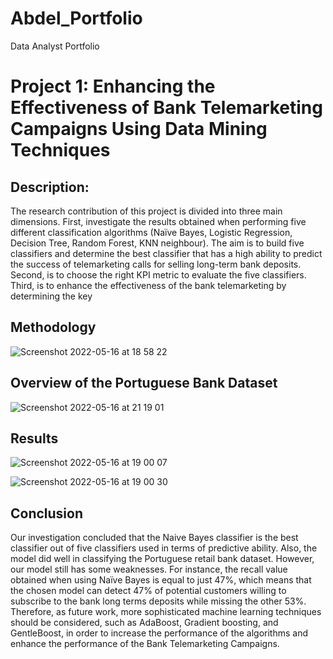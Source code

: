 # Abdel_Portfolio
Data Analyst Portfolio 

# Project 1: Enhancing the Effectiveness of Bank Telemarketing Campaigns Using Data Mining Techniques

## Description: 
The research contribution of this project is divided into three main dimensions. First,
investigate the results obtained when performing five different classification algorithms
(Naïve Bayes, Logistic Regression, Decision Tree, Random Forest, KNN neighbour). The aim is
to build five classifiers and determine the best classifier that has a high ability to predict the
success of telemarketing calls for selling long-term bank deposits. Second, is to choose the
right KPI metric to evaluate the five classifiers. Third, is to enhance the effectiveness of the
bank telemarketing by determining the key

## Methodology

![Screenshot 2022-05-16 at 18 58 22](https://user-images.githubusercontent.com/77781190/168675200-7bc9ccaf-fcca-4ac0-95cd-66b7d66cf483.png)

## Overview of the Portuguese Bank Dataset

![Screenshot 2022-05-16 at 21 19 01](https://user-images.githubusercontent.com/77781190/168675683-2ee0186e-490f-4656-9838-4eb374b0b714.png)

## Results 

![Screenshot 2022-05-16 at 19 00 07](https://user-images.githubusercontent.com/77781190/168675207-ea0eb06b-6ff9-47bf-b318-775e73ae6dfa.png)

![Screenshot 2022-05-16 at 19 00 30](https://user-images.githubusercontent.com/77781190/168675210-a0177188-5133-4c02-bd81-40c6ce60fc12.png)

## Conclusion

Our investigation concluded that the Naive Bayes classifier is the best classifier out of five classifiers used in terms of predictive ability. Also, the model did well in classifying the Portuguese retail bank dataset. However, our model still has some weaknesses. For instance, the recall value obtained when using Naïve Bayes is equal to just 47%, which means that the chosen model can detect 47% of potential customers willing to subscribe to the bank long terms deposits while missing the other 53%. Therefore, as future work, more sophisticated machine learning techniques should be considered, such as AdaBoost, Gradient boosting, and GentleBoost, in order to increase the performance of the algorithms and enhance the performance of the Bank Telemarketing
Campaigns.
